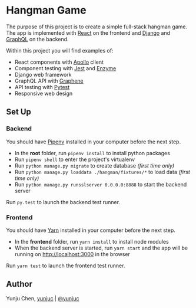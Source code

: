# Hangman Game

The purpose of this project is to create a simple full-stack hangman game. The app is implemented with [React](https://reactjs.org/) on the frontend and [Django](https://www.djangoproject.com/) and [GraphQL](https://graphql.org/) on the backend.

Within this project you will find examples of:
- React components with [Apollo](https://www.apollographql.com/) client
- Component testing with [Jest](https://jestjs.io/) and [Enzyme](https://enzymejs.github.io/enzyme/)
- Django web framework
- GraphQL API with [Graphene](https://graphene-python.org/)
- API testing with [Pytest](https://docs.pytest.org/en/stable/)
- Responsive web design

## Set Up
### Backend

You should have [Pipenv](https://pypi.org/project/pipenv/) installed in your computer before the next step.

- In the **root** folder, run `pipenv install` to install python packages
- Run `pipenv shell` to enter the project's virtualenv
- Run `python manage.py migrate` to create database *(first time only)*
- Run `python manage.py loaddata ./hangman/fixtures/*` to load data *(first time only)*
- Run `python manage.py runsslserver 0.0.0.0:8888` to start the backend server

Run `py.test` to launch the backend test runner.

### Frontend
You should have [Yarn](https://classic.yarnpkg.com/en/) installed in your computer before the next step.

- In the **frontend** folder, run `yarn install` to install node modules
- When the backend server is started, run `yarn start` and the app will be running on [http://localhost:3000](http://localhost:3000) in the browser

Run `yarn test` to launch the frontend test runner.

## Author
Yunju Chen, [yunjuc](https://github.com/yunjuc) | [@yunjuc](http://twitter.com/yunjuc/)
